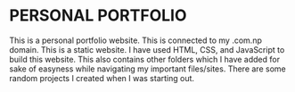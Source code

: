# PERSONAL PORTFOLIO

This is a personal portfolio website. This is connected to my .com.np domain. This is a static website. I have used HTML, CSS, and JavaScript to build this website. This also contains other folders which I have added for sake of easyness while navigating my important files/sites. There are some random projects I created when I was starting out.